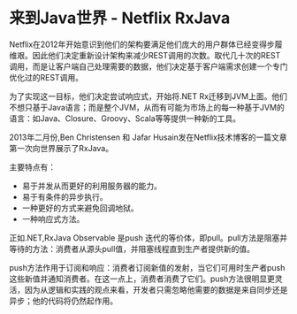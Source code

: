 # 来到Java世界 - Netflix RxJava

Netflix在2012年开始意识到他们的架构要满足他们庞大的用户群体已经变得步履维艰。因此他们决定重新设计架构来减少REST调用的次数。取代几十次的REST调用，而是让客户端自己处理需要的数据，他们决定基于客户端需求创建一个专门优化过的REST调用。

为了实现这一目标，他们决定尝试响应式，开始将.NET Rx迁移到JVM上面。他们不想只基于Java语言；而是整个JVM，从而有可能为市场上的每一种基于JVM的语言：如Java、Closure、Groovy、Scala等等提供一种新的工具。

2013年二月份,Ben Christensen 和 Jafar Husain发在Netflix技术博客的一篇文章第一次向世界展示了RxJava。

主要特点有：

* 易于并发从而更好的利用服务器的能力。
* 易于有条件的异步执行。
* 一种更好的方式来避免回调地狱。
* 一种响应式方法。


正如.NET,RxJava Observable 是push 迭代的等价体，即pull。pull方法是阻塞并等待的方法：消费者从源头pull值，并阻塞线程直到生产者提供新的值。

push方法作用于订阅和响应：消费者订阅新值的发射，当它们可用时生产者push这些新值并通知消费者。在这一点上，消费者消费了它们。push方法很明显更灵活，因为从逻辑和实践的观点来看，开发者只需忽略他需要的数据是来自同步还是异步；他的代码将仍然起作用。


